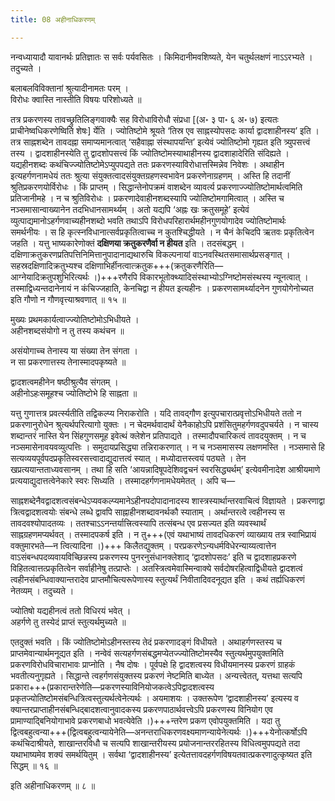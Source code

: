 ```yaml
---
title: 08 अहीनाधिकरणम्

---
```


नन्वध्यायादौ यावानर्थः प्रतिज्ञातः स सर्वः पर्यवसितः । किमिदानीमवशिष्यते, येन चतुर्थलक्षणं नाऽऽरभ्यते । तदुच्यते ।

बलाबलविविक्तानां श्रुत्यादीनामतः परम् ।  
विरोधः क्वास्ति नास्तीति विषयः परिशोध्यते ॥  


तत्र प्रकरणस्य तावच्छ्रुतिलिङ्गवाक्यैः सह विरोधाविरोधौ संप्रधा \[(अ॰ ३ पा॰ ६ अ॰ ७) इत्यतः प्राचीनेष्वधिकरणेष्विति शेषः\] र्येति । ज्योतिष्टोमे श्रूयते ‘तिस्र एव साह्नस्योपसदः कार्या द्वादशाहीनस्य’ इति । तत्र साह्नशब्देन तावदह्ना समाप्यमानत्वात् ‘सहैवाह्ना संस्थापयन्ति’ इत्येवं ज्योतिष्टोमो गृह्यत इति त्र्युपसत्त्वं तस्य । द्वादशाहीनस्येति तु द्वादशोपसत्त्वं किं ज्योतिष्टोमस्याथाहीनस्य द्वादशाहादेरिति संदिह्यते । यद्यहीनशब्दः कथंचिज्ज्योतिष्टोमेऽप्युपपद्यते ततः प्रकरणस्याविरोधात्तस्मिन्नेव निवेशः । अथाहीन इत्यहर्गणनामधेयं ततः श्रुत्या संयुक्तत्वादसंयुक्तग्रहणस्वभावेन प्रकरणेनाग्रहणम् । अस्ति हि तदानीं श्रुतिप्रकरणयोर्विरोधः । किं प्राप्तम् । सिद्धान्तेनोपक्रमं वाशब्देन व्यावर्त्य प्रकरणाज्ज्योतिष्टोमार्थत्वमिति प्रतिजानीमहे । न च श्रुतिविरोधः । प्रकरणादेवाहीनशब्दस्यापि ज्योतिष्टोमगामित्वात् । अस्ति च नञ्समासान्वाख्यानेन तदभिधानसामर्थ्यम् । अतो यद्यपि ‘अह्नः खः क्रतुसमूहे’ इत्येवं व्युत्पाद्यमानोऽहर्गणवाच्यहीनशब्दो भवति तथाऽपि विरोधपरिहारार्थमहीनगुणयोगादेव ज्योतिष्टोमार्थः समर्थनीयः । स हि कृत्स्नविधानात्सर्वप्रकृतित्वाच्च न कुतश्चिद्धीयते । न चैनं केचिदपि ऋतवः प्रकृतित्वेन जहति । यत्तु भाष्यकारेणोक्तं **दक्षिणया क्रतुकरणैर्वा न हीयत** इति । तदसंबद्धम् । दक्षिणाक्रतुकरणप्रतिपत्तिनिमित्तानुपादानाद्यथारुचि विकल्पनायां वाऽनवस्थितसमासार्थप्रसङ्गात् । सहस्रदक्षिणादिक्रतुभ्यश्च दक्षिणाभिर्हीनत्वात्क्रतुक+++(क्रतुकरणैरिति—आग्नेयादिक्रतुपशुभिरित्यर्थः ।)+++रणैरपि विकारभूतोक्थ्यादिसंस्थाभ्योऽग्निष्टोमसंस्थस्य न्यूनत्वात् । तस्माद्विध्यन्तदानेनायं न कंचिज्जहाति, केनचिद्वा न हीयत इत्यहीनः । प्रकरणसामर्थ्यादनेन गुणयोगेनोच्यत इति गौणो न गौणवृत्त्याश्रवणात् ॥ १५ ॥

मुख्यः प्रथमकार्यत्वाज्ज्योतिष्टोमोऽभिधीयते ।  
अहीनशब्दसंयोगो न तु तस्य कथंचन ॥  


असंयोगाच्च तेनास्य या संख्या तेन संगता ।  
न सा प्रकरणात्तस्य तेनास्मादपकृष्यते ॥  


द्वादशत्वमहीनेन षष्ठीश्रुत्यैव संगतम् ।  
अहीनोऽहःसमूहश्च ज्योतिष्टोभे हि साह्नता ॥  


यत्तु गुणात्तत्र प्रवर्त्स्यतीति तद्विकल्प्य निराकरोति । यदि तावद्गौण इत्युपचारात्प्रवृत्तोऽभिधीयते ततो न प्रकरणानुरोधेन श्रुत्यर्थपरित्यागो युक्तः । न चेदमर्थवादार्थं येनैकाहोऽपि प्रशंसितुमहर्गणवदुपचर्यते । न चास्य शब्दान्तरं नास्ति येन सिंहगुणसमूह इवेत्थं क्लेशेन प्रतिपाद्यते । तस्मादौपचारिकत्वं तावदयुक्तम् । न च नञ्समासेनावयवव्युत्पत्तिः । समुदायप्रसिद्ध्या तन्निराकरणात् । न च नञ्समासस्य लक्षणमस्ति । नञ्समासे हि सत्यव्ययपूर्वपदप्रकृतिस्वरसत्त्वादाद्युदात्तत्वं स्यात् । मध्योदात्तस्त्वयं पठ्यते । तेन खप्रत्ययान्तताध्यवसानम् । तथा हि सति ‘आयन्नादिषूपदेशिवद्वचनं स्वरसिद्ध्यर्थम्’ इत्येवमीनादेश आश्रीयमाणे प्रत्ययाद्युदात्तत्वेनेकारे स्वरः सिध्यति । तस्मादहर्गणनामधेयमेतत् । अपि च—

साह्नशब्देनैवद्वादशत्वसंबन्धेऽप्यवकल्प्यमानेऽहीनपदोपादानादस्य शास्त्रस्यार्थान्तरवाचित्वं विज्ञायते । प्रकरणाद्वा त्रित्वद्वादशत्वयोः संबन्धे लब्धे द्वावपि साह्नाहीनशब्दावनर्थकौ स्याताम् । अर्थान्तरत्वे त्वहीनस्य स तावदवश्योपादतव्यः । ततश्चाऽऽनन्तर्यात्त्रित्वस्यापि तत्संबन्ध एव प्रसज्यत इति व्यवस्थार्थं साह्नग्रहणमप्यर्थवत् । तस्मादपकर्ष इति । न तु+++(एवं यथाभाष्यं तावदधिकरणं व्याख्याय तत्र स्वाभिप्रायं वक्तुमारभते—न त्वित्यादिना ।)+++ किलैतद्युक्तम् । परप्रकरणेऽन्यधर्मविधेरन्याय्यत्वात्तेन वाऽसंबन्धपदव्यवायविच्छिन्नस्य प्रकरणस्य पुनरनुसंधानक्लेशाद् ‘द्वादशोपसदः’ इति च द्वादशाहप्रकरणे विहितत्वात्तत्प्रकृतित्वेन सर्वाहीनेषु तत्प्राप्तेः । अतस्त्रित्वमेवास्मिन्वाक्ये सर्वदोषरहित्वाद्विधीयते द्वादशत्वं त्वहीनसंबन्धिवाक्यान्तरादेव प्राप्तमौचित्यरूपेणास्य स्तुत्यर्थं निवीतादिवदनूद्यत इति । कथं तर्ह्यधिकरणं नेतव्यम् । तदुच्यते ।

ज्योतिषो यद्यहीनत्वं ततो विधिरयं भवेत् ।  
अहर्गणे तु तस्येदं प्राप्तं स्तुत्यर्थमुच्यते ॥  


एतदुक्तं भवति । किं ज्योतिष्टोमोऽहीनस्तस्य तेदं प्रकरणादङ्गं विधीयते । अथाहर्गणस्तस्य च प्राप्तमेवान्यार्थमनूद्यत इति । नन्वेवं सत्यहर्गणसंबद्धमप्येतज्ज्योतिष्टोमस्यैव स्तुत्यर्थमुपयुक्तमिति प्रकरणविरोधविचाराभावः प्राप्नोति । नैष दोषः । पूर्वपक्षे हि द्वादशत्वस्य विधीयमानस्य प्रकरणं ग्राहकं भवतीत्यनुगृह्यते । सिद्धान्ते त्वहर्गणसंयुक्तस्य प्रकरणं नेष्टमिति बाध्येत । अन्यत्त्वेतत्, यत्तथा सत्यपि प्रकारा+++(प्रकारान्तरेणेति—प्रकरणस्याविनियोजकत्वेऽपिद्वादशत्वस्य प्रकृतज्योतिष्टोमसंबन्धित्रित्वस्तुत्यर्थत्वेनेत्यर्थः । अयमाशयः । उक्तरूपेण ‘द्वादशाहीनस्य’ इत्यस्य व क्यान्तरप्राप्ताहीनसंबन्धिद्बादशत्वानुवादकस्य प्रकरणपाठार्थवत्त्वेऽपि प्रकरणस्य विनियोग एव प्रामाण्याद्बिनियोगाभावे प्रकरणबाधो भवत्येवेति ।)+++न्तरेण प्रकण एवोपयुक्तमिति । यदा तु द्वित्वबहुत्वन्या+++(द्वित्वबहुत्वन्यायेनेति—अनन्तराधिकरणवक्ष्यमाणन्यायेनेत्यर्थः ।)+++येनोत्कर्षोऽपि कथंचिदाश्रीयते, शाखान्तरविधौ च सत्यपि शाखान्तरीयस्य प्रयोजनान्तररहितस्य विधित्वमुपपद्यते तदा यथाभाष्यमेव शक्यं समर्थयितुम् । सर्वथा ‘द्वादशाहीनस्य’ इत्येतत्तावदहर्गणविषयतवात्प्रकरणादुत्कृष्यत इति सिद्धम् ॥ १६ ॥

इति अहीनाधिकरणम् ॥ ८ ॥

